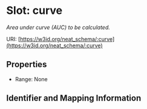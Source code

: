 # Slot: curve
_Area under curve (AUC) to be calculated._


URI: [https://w3id.org/neat_schema/:curve](https://w3id.org/neat_schema/:curve)



<!-- no inheritance hierarchy -->


## Properties

 * Range: None



## Identifier and Mapping Information





